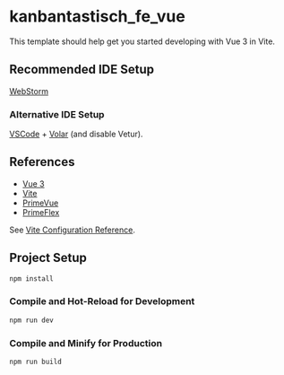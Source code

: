 # kanbantastisch_fe_vue

This template should help get you started developing with Vue 3 in Vite.

## Recommended IDE Setup

[WebStorm](https://www.jetbrains.com/webstorm/) 

### Alternative IDE Setup

[VSCode](https://code.visualstudio.com/) + [Volar](https://marketplace.visualstudio.com/items?itemName=Vue.volar) (and disable Vetur).

## References

- [Vue 3](https://v3.vuejs.org/)
- [Vite](https://vitejs.dev/)
- [PrimeVue](https://primevue.org/setup/)
- [PrimeFlex](https://primeflex.org/)

See [Vite Configuration Reference](https://vitejs.dev/config/).

## Project Setup

```sh
npm install
```

### Compile and Hot-Reload for Development

```sh
npm run dev
```

### Compile and Minify for Production

```sh
npm run build
```
